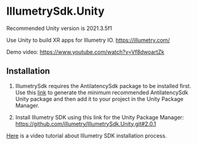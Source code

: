 # IllumetrySdk.Unity
Recommended Unity version is 2021.3.5f1

Use Unity to build XR apps for Illumetry IO. https://illumetry.com/

Demo video: https://www.youtube.com/watch?v=Vf8dwoartZk

## Installation

1. IllumetrySdk requires the AntilatencySdk package to be installed first. Use this [link](https://developers.antilatency.com/Sdk/Configurator_en.html#{"Libraries":{"AltEnvironmentAdditionalMarkers":true,"AltEnvironmentArbitrary2D":false,"AltEnvironmentHorizontalGrid":false,"AltEnvironmentPillars":true,"AltEnvironmentSelector":true,"AltTracking":true,"Bracer":false,"DeviceNetwork":true,"HardwareExtensionInterface":true,"IllumetryDisplay":true,"RadioMetrics":false,"StereoGlasses":true,"StorageClient":true,"TrackingAlignment":false},"OS":{"Android":{"aar":false},"Linux":{"x86_64":true},"WindowsDesktop":{"x64":true,"x86":true},"WindowsUWP":{"arm64-v8a":true,"armeabi-v7a":true,"x64":true}},"Release":"4.0.0","Target":"Unity","TargetSettings":{"Components":{"AltEnvironmentComponents":false,"AltTrackingComponents":false,"BracerComponents":false,"DeviceNetworkComponents":false,"StorageClientComponents":false},"MathTypes":"UnityEngine.Math","UnityComponents":true,"UnityVersion":"2019.x"}}) to generate the minimum recommended AntilatencySdk Unity package and then add it to your project in the Unity Package Manager.

2. Install Illumetry SDK using this link for the Unity Package Manager: https://github.com/illumetry/IllumetrySdk.Unity.git#2.0.1

[Here](https://www.youtube.com/watch?v=hdtnRgl7U5Y&ab_channel=ILLUMETRY) is a video tutorial about Illumetry SDK installation process.
